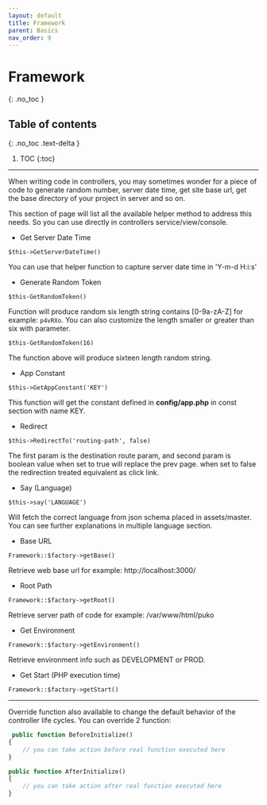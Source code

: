 ```yaml
---
layout: default
title: Framework
parent: Basics
nav_order: 9
---
```


# Framework
{: .no_toc }

## Table of contents
{: .no_toc .text-delta }

1. TOC
{:toc}

---

When writing code in controllers, you may sometimes wonder for a piece of code to generate random number, 
server date time, get site base url, get the base directory of your project in server and so on.

This section of page will list all the available helper method to address this needs. 
So you can use directly in controllers service/view/console.

* Get Server Date Time

`$this->GetServerDateTime()`

You can use that helper function to capture server date time in 'Y-m-d H:i:s'

* Generate Random Token

`$this-GetRandomToken()`

Function will produce random six length string contains [0-9a-zA-Z] for example: `p4vRXo`.
You can also customize the length smaller or greater than six with parameter.

`$this-GetRandomToken(16)`

The function above will produce sixteen length random string.

* App Constant

`$this->GetAppConstant('KEY')`

This function will get the constant defined in **config/app.php** in const section with name KEY.

* Redirect

`$this->RedirectTo('routing-path', false)`

The first param is the destination route param, and second param is boolean value when set to true
will replace the prev page. when set to false the redirection treated equivalent as click link.

* Say (Language)

`$this->say('LANGUAGE')`

Will fetch the correct language from json schema placed in assets/master. 
You can see further explanations in multiple language section.

* Base URL

`Framework::$factory->getBase()`

Retrieve web base url for example: http://localhost:3000/

* Root Path

`Framework::$factory->getRoot()`

Retrieve server path of code for example: /var/www/html/puko

* Get Environment

`Framework::$factory->getEnvironment()`

Retrieve environment info such as DEVELOPMENT or PROD.

* Get Start (PHP execution time)

`Framework::$factory->getStart()`

---

Override function also available to change the default behavior of the controller life cycles.
You can override 2 function:

```php
 public function BeforeInitialize()
{
    // you can take action before real function executed here
}

public function AfterInitialize()
{
    // you can take action after real function executed here
}
```
